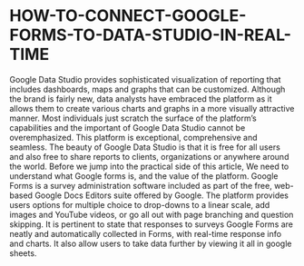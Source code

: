 # HOW-TO-CONNECT-GOOGLE-FORMS-TO-DATA-STUDIO-IN-REAL-TIME
Google Data Studio provides sophisticated visualization of reporting that includes dashboards, maps and graphs that can be customized. Although the brand is fairly new, data analysts have embraced the platform as it allows them to create various charts and graphs in a more visually attractive manner. Most individuals just scratch the surface of the platform’s capabilities and the important of Google Data Studio cannot be overemphasized. This platform is exceptional, comprehensive and seamless. The beauty of Google Data Studio is that it is free for all users and also free to share reports to clients, organizations or anywhere around the world. Before we jump into the practical side of this article, We need to understand what Google forms is, and the value of the platform. Google Forms is a survey administration software included as part of the free, web-based Google Docs Editors suite offered by Google. The platform provides users options for multiple choice to drop-downs to a linear scale, add images and YouTube videos, or go all out with page branching and question skipping. It is pertinent to state that responses to surveys Google Forms are neatly and automatically collected in Forms, with real-time response info and charts. It also allow users to take data further by viewing it all in google sheets.
